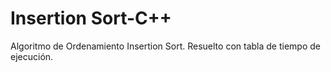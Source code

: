 # Insertion Sort-C++
Algoritmo de Ordenamiento Insertion Sort. Resuelto con tabla de tiempo de ejecución.
